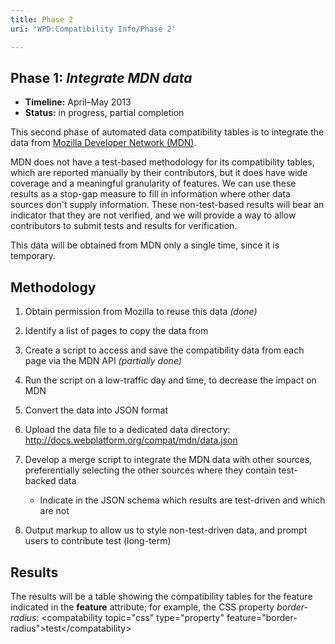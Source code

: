 ```yaml
---
title: Phase 2
uri: 'WPD:Compatibility Info/Phase 2'

---
```

## Phase 1: *Integrate MDN data*

-   **Timeline:** April–May 2013
-   **Status:** in progress, partial completion

This second phase of automated data compatibility tables is to integrate the data from [Mozilla Developer Network (MDN)](https://developer.mozilla.org/).

MDN does not have a test-based methodology for its compatibility tables, which are reported manually by their contributors, but it does have wide coverage and a meaningful granularity of features. We can use these results as a stop-gap measure to fill in information where other data sources don't supply information. These non-test-based results will bear an indicator that they are not verified, and we will provide a way to allow contributors to submit tests and results for verification.

This data will be obtained from MDN only a single time, since it is temporary.

## Methodology

1.  Obtain permission from Mozilla to reuse this data *(done)*
2.  Identify a list of pages to copy the data from
3.  Create a script to access and save the compatibility data from each page via the MDN API *(partially done)*
4.  Run the script on a low-traffic day and time, to decrease the impact on MDN
5.  Convert the data into JSON format
6.  Upload the data file to a dedicated data directory: <http://docs.webplatform.org/compat/mdn/data.json>
7.  Develop a merge script to integrate the MDN data with other sources, preferentially selecting the other sources where they contain test-backed data
    -   Indicate in the JSON schema which results are test-driven and which are not

8.  Output markup to allow us to style non-test-driven data, and prompt users to contribute test (long-term)

## Results

The results will be a table showing the compatibility tables for the feature indicated in the **feature** attribute; for example, the CSS property *border-radius*: \<compatability topic="css" type="property" feature="border-radius"\>test\</compatability\>
